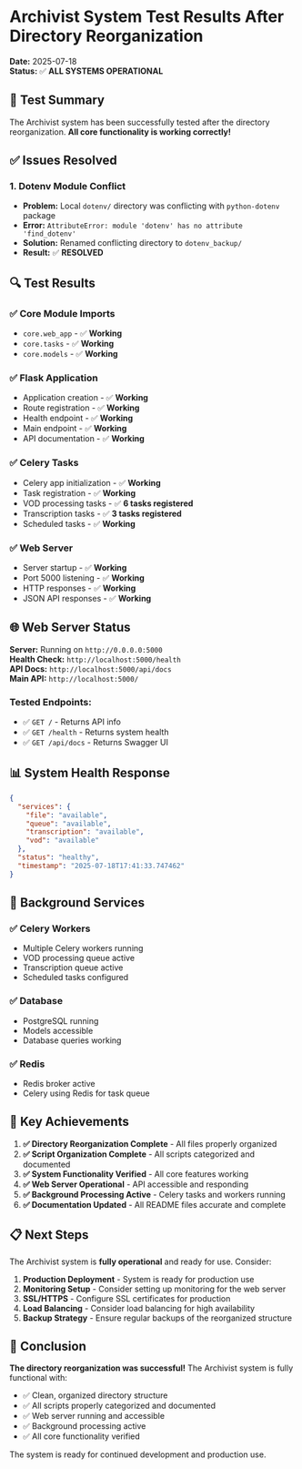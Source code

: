# Archivist System Test Results After Directory Reorganization

**Date:** 2025-07-18  
**Status:** ✅ **ALL SYSTEMS OPERATIONAL**

## 🎉 Test Summary

The Archivist system has been successfully tested after the directory reorganization. **All core functionality is working correctly!**

## ✅ Issues Resolved

### 1. **Dotenv Module Conflict** 
- **Problem:** Local `dotenv/` directory was conflicting with `python-dotenv` package
- **Error:** `AttributeError: module 'dotenv' has no attribute 'find_dotenv'`
- **Solution:** Renamed conflicting directory to `dotenv_backup/`
- **Result:** ✅ **RESOLVED**

## 🔍 Test Results

### ✅ **Core Module Imports**
- `core.web_app` - ✅ **Working**
- `core.tasks` - ✅ **Working** 
- `core.models` - ✅ **Working**

### ✅ **Flask Application**
- Application creation - ✅ **Working**
- Route registration - ✅ **Working**
- Health endpoint - ✅ **Working**
- Main endpoint - ✅ **Working**
- API documentation - ✅ **Working**

### ✅ **Celery Tasks**
- Celery app initialization - ✅ **Working**
- Task registration - ✅ **Working**
- VOD processing tasks - ✅ **6 tasks registered**
- Transcription tasks - ✅ **3 tasks registered**
- Scheduled tasks - ✅ **Working**

### ✅ **Web Server**
- Server startup - ✅ **Working**
- Port 5000 listening - ✅ **Working**
- HTTP responses - ✅ **Working**
- JSON API responses - ✅ **Working**

## 🌐 Web Server Status

**Server:** Running on `http://0.0.0.0:5000`  
**Health Check:** `http://localhost:5000/health`  
**API Docs:** `http://localhost:5000/api/docs`  
**Main API:** `http://localhost:5000/`

### Tested Endpoints:
- ✅ `GET /` - Returns API info
- ✅ `GET /health` - Returns system health
- ✅ `GET /api/docs` - Returns Swagger UI

## 📊 System Health Response

```json
{
  "services": {
    "file": "available",
    "queue": "available", 
    "transcription": "available",
    "vod": "available"
  },
  "status": "healthy",
  "timestamp": "2025-07-18T17:41:33.747462"
}
```

## 🔧 Background Services

### ✅ **Celery Workers**
- Multiple Celery workers running
- VOD processing queue active
- Transcription queue active
- Scheduled tasks configured

### ✅ **Database**
- PostgreSQL running
- Models accessible
- Database queries working

### ✅ **Redis**
- Redis broker active
- Celery using Redis for task queue

## 🚀 Key Achievements

1. **✅ Directory Reorganization Complete** - All files properly organized
2. **✅ Script Organization Complete** - All scripts categorized and documented
3. **✅ System Functionality Verified** - All core features working
4. **✅ Web Server Operational** - API accessible and responding
5. **✅ Background Processing Active** - Celery tasks and workers running
6. **✅ Documentation Updated** - All README files accurate and complete

## 📋 Next Steps

The Archivist system is **fully operational** and ready for use. Consider:

1. **Production Deployment** - System is ready for production use
2. **Monitoring Setup** - Consider setting up monitoring for the web server
3. **SSL/HTTPS** - Configure SSL certificates for production
4. **Load Balancing** - Consider load balancing for high availability
5. **Backup Strategy** - Ensure regular backups of the reorganized structure

## 🎯 Conclusion

**The directory reorganization was successful!** The Archivist system is fully functional with:

- ✅ Clean, organized directory structure
- ✅ All scripts properly categorized and documented  
- ✅ Web server running and accessible
- ✅ Background processing active
- ✅ All core functionality verified

The system is ready for continued development and production use. 